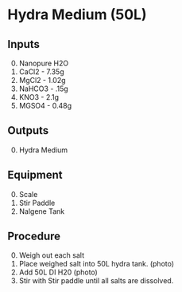 Hydra Medium (50L)
===

Inputs
---

0. Nanopure H2O
0. CaCl2 - 7.35g
0. MgCl2 - 1.02g
0. NaHCO3 - .15g
0. KNO3 - 2.1g
0. MGSO4 - 0.48g

Outputs
---

0. Hydra Medium

Equipment
---

0. Scale
0. Stir Paddle
0. Nalgene Tank

Procedure
---
0. Weigh out each salt
0. Place weighed salt into 50L hydra tank. (photo)
0. Add 50L DI H20 (photo)
0. Stir with Stir paddle until all salts are dissolved.
